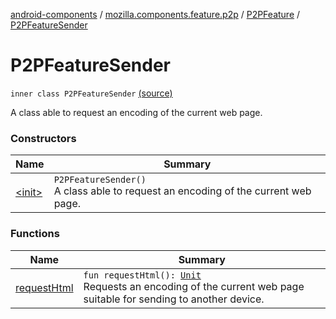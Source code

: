 [android-components](../../../index.md) / [mozilla.components.feature.p2p](../../index.md) / [P2PFeature](../index.md) / [P2PFeatureSender](./index.md)

# P2PFeatureSender

`inner class P2PFeatureSender` [(source)](https://github.com/mozilla-mobile/android-components/blob/master/components/feature/p2p/src/main/java/mozilla/components/feature/p2p/P2PFeature.kt#L144)

A class able to request an encoding of the current web page.

### Constructors

| Name | Summary |
|---|---|
| [&lt;init&gt;](-init-.md) | `P2PFeatureSender()`<br>A class able to request an encoding of the current web page. |

### Functions

| Name | Summary |
|---|---|
| [requestHtml](request-html.md) | `fun requestHtml(): `[`Unit`](https://kotlinlang.org/api/latest/jvm/stdlib/kotlin/-unit/index.html)<br>Requests an encoding of the current web page suitable for sending to another device. |
